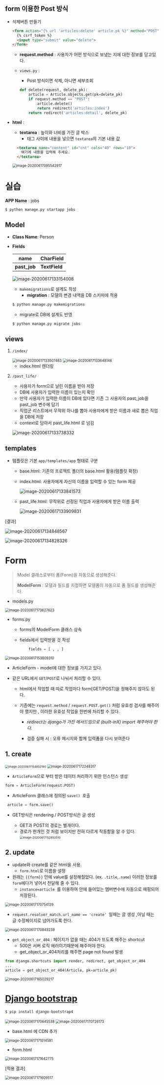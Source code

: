 ## form 이용한 Post 방식

* 삭제버튼 만들기

  ```html
  <form action="{% url 'articles:delete' article.pk %}" method="POST"> 
    {% csrf_token %}
    <input type="submit" value="delete">
  </form>
  ```

  * **request.method** : 사용자가 어떤 방식으로 보냈는 지에 대한 정보를 담고있다.

  * `views.py` : 

    * Post 방식이면 삭제, 아니면 세부조회

    ```python
    def delete(request, delete_pk):
        article = Article.objects.get(pk=delete_pk)
        if request.method == "POST":
            article.delete()
            return redirect('articles:index')
        return redirect('articles:detail', delete_pk)
    ```

* **html** :  

  * **textarea** : 높이와 너비를 가진 글 박스
    * 태그 사이에 내용을 넣으면 `textarea`의 기본 내용 값

  ```html
    <textarea name="content" id="cnt" cols="40" rows="10">
      여기에 내용을 입력해 주세요.
    </textarea>
  ```

  <img src="images/image-20200617095542917.png" alt="image-20200617095542917" style="zoom:80%;" />



# 실습

**APP Name** : jobs

```bash
$ python manage.py startapp jobs
```



## Model

- **Class Name**: Person

- **Fields**

  | name         | CharField     |
  | ------------ | ------------- |
  | **past_job** | **TextField** |

  ![image-20200617133154008](images/image-20200617133154008.png)
  
  - `makemigrations`로 설계도 작성
    - **migration** : 모델의 변경 내역을 DB 스키마에 적용
  
  ```bash
  $ python manage.py makemigrations
  ```
  
  - migrate로 DB에 설계도 반영
  
  ```bash
  $ python manage.py migrate jobs
  ```

## views 

1. `/index/`
   
   <img src="images/image-20200617133507463.png" alt="image-20200617133507463" style="zoom:80%;" />
   
   <img src="images/image-20200617133648146.png" alt="image-20200617133648146" style="zoom:80%;" />
   
   - index.html 렌더링
   
   
   
2. `/past_life/`
   - 사용자가 form으로 날린 이름을 받아 저장 
   - DB에 사용자가 입력한 이름이 있는지 확인 
   - 만약 사용자가 입력한 이름이 DB에 있다면 기존 그 사용자의 past_job을 past_job 변수에 담기
   - 직업군 리스트에서 무작위 하나를 뽑아 사용자에게 받은 이름과 새로 뽑은 직업을 DB에 저장 
   - context로 담아서 past_life.html 로 넘김

   ![image-20200617133738332](images/image-20200617133738332.png)

## templates

* 템플릿은 기본 `app/templates/app` 형태로 구분 
  * base.html: 기존의 프로젝트 폴더의 base.html 활용(템플릿 확장)  

  * index.html: 사용자에게 자신의 이름을 입력할 수 있는 form 제공 

    ![image-20200617133841573](images/image-20200617133841573.png)

  * past_life.html: 무작위로 선정된 직업과 사용자에게 받은 이름 출력 

    ![image-20200617133909831](images/image-20200617133909831.png)

  

[결과]

![image-20200617134848567](images/image-20200617134848567.png)

![image-20200617134828326](images/image-20200617134828326.png)



# Form

> Model 클래스로부터 폼(Form)을 자동으로 생성해준다.
>
> **ModelForm** : 모델과 필드를 지정하면 모델폼이 자동으로 폼 필드를 생성해준다.

* models.py

<img src="images/image-20200617173627623.png" alt="image-20200617173627623" style="zoom:80%;" />

* forms.py

  * forms의 ModelForm 클래스 상속

  * fields에서 입력받을 것 작성 

    ```python
        fields = [ , , ]
    ```

<img src="images/image-20200617153809310.png" alt="image-20200617153809310" style="zoom:80%;" />

* ArticleForm - model에 대한 정보를 가지고 있다.

* 같은 URL에서 `GET`/`POST`로 나눠서 처리할 수 있다.

  * html에서 작업할 때 따로 작업마다 form[GET/POST]을 정해주지 않아도 된다.

  * 기존에는 `request.method` / `request.POST.get()` 처럼 유효성 검사를 해주어야 했지만 , 이러한 유효성 작업을 한번에 처리할 수 있다.

    * *redirect는 django가 가진 메서드임으로 (built-inX) import 해주어야 한다.*

    * 검증 실패 시 : 오류 메시지와 함께 입력폼을 다시 보여준다

## 1. create

<img src="images/image-20200617154852190.png" alt="image-20200617154852190" style="zoom:67%;" />

  <img src="images/image-20200617172248317.png" alt="image-20200617172248317" style="zoom:80%;" />

  * `ArticleForm`으로 부터 받은 데이터 처리하기 위한 인스턴스 생성
```python
form = ArticleForm(request.POST)
```

  * ArticleForm 클래스에 정의된 `save() `호출
   ```python
    article = form.save()
   ```

  * GET방식은 rendering   /  POST방식은 글 생성
    
    * GET과 POST의 경로는 별개이다. 
    * 경로가 한개인 것 처럼 보이지만 전혀 다르게 작동함을 알 수 있다.<img src="images/image-20200617152850510.png" alt="image-20200617152850510" style="zoom:67%;" />


## 2. update

* update와 create를 같은 html을 사용.
  * `form.html`로 이름을 설정
* 원래는 `{{form}}` 안에 value를 설정해줬었다. (ex. `.title`,`.name`) 이러한 정보를 `form`에다가 넣어서 전달해 줄 수 있다.
  * `instance=article `를 이용하여 안에 들어있는 멤버변수에 자동으로 매핑되어 저장된다.

<img src="images/image-20200617170754129.png" alt="image-20200617170754129" style="zoom:80%;" />



* `request.resolver_match.url_name == 'create' `일때는 글 생성 ,아닐 때는 글 수정페이지로 넘어가도록 한다.

<img src="images/image-20200617170843239.png" alt="image-20200617170843239" style="zoom:80%;" />



* `get_object_or_404`  : 페이지가 없을 때는 404가 뜨도록 해주는 shortcut
  *  500은 서버 로직 에러이기때문에 해주어야 한다.
  * get_object_or_404처리를 해주면 page not found 발생

```python
from django.shortcuts import render, redirect, get_object_or_404
...
article = get_object_or_404(Article, pk=article_pk) 
```

<img src="images/image-20200617165029217.png" alt="image-20200617165029217" style="zoom:80%;" />





# [Django bootstrap](https://django-bootstrap4.readthedocs.io/en/latest/) 

```bash
$ pip install django-bootstrap4
```

<img src="images/image-20200617170645538.png" alt="image-20200617170645538" style="zoom:80%;" />

<img src="images/image-20200617170726173.png" alt="image-20200617170726173" style="zoom:80%;" />

* base.html 에 CDN 추가

<img src="images/image-20200617171014581.png" alt="image-20200617171014581" style="zoom:80%;" />

* form.html

<img src="images/image-20200617171642775.png" alt="image-20200617171642775" style="zoom:80%;" />

[적용 결과]

<img src="images/image-20200617171609517.png" alt="image-20200617171609517" style="zoom:80%;" />